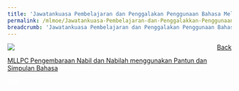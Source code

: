 ```yaml
---
title: 'Jawatankuasa Pembelajaran dan Penggalakan Penggunaan Bahasa Melayu '
permalink: /mlmoe/Jawatankuasa-Pembelajaran-dan-Penggalakkan-Penggunaan-Bahasa-Melayu/
breadcrumb: 'Jawatankuasa Pembelajaran dan Penggalakan Penggunaan Bahasa Melayu '
---
```

<a href="/gallery/pameran- bahasa- melayu-malay-language-exhibitions-e/community-partners/" style="float:right;">Back</a>
 <img src="/images/MLLPC-01.jpg"> <br/>

<a href="https://www.liinks.co/mllpc.secretariat" target="_blank"> MLLPC Pengembaraan Nabil dan Nabilah menggunakan Pantun dan Simpulan Bahasa </a>

<div class="btntop"><a href="#top" style="text-decoration:none;"><span style="color:white"><b>Top</b></span></a></div>
